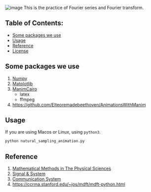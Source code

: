 ![image](https://github.com/Json-93/final_project/blob/main/img/NSYSU.gif)
This is the practice of Fourier series and Fourier transform.

## Table of Contents:
- [Some packages we use](#some-packages-we-use)
- [Usage](#usage)
- [Reference](#reference)
- [License](#license)



## Some packages we use
1. [Numpy ](https://numpy.org/install/)
2. [Matplotlib](https://matplotlib.org/stable/users/getting_started/)
3. [ManimCairo](https://docs.manim.community/en/stable/faq/installation.html#why-are-there-different-versions-of-manim)
    - latex
    - ffmpeg
4. https://github.com/Elteoremadebeethoven/AnimationsWithManim

## Usage
If you are using Macos or Linux, using ```python3```.
```python
python natural_sampling_animation.py
```

## Reference
1. [Mathematical Methods in The Physical Sciences](https://www.christs.cam.ac.uk/sites/default/files/inline-files/0a187866618ca3049030ec5014860ae8-original.pdf)
2. [Signal & System](https://www.academia.edu/37486178/Signals_and_Systems_2nd_Edition_by_Oppenheim_)
3. [Communication System](https://www.academia.edu/8837636/COMMUNICATION_SYSTEMS_5th_Edition_International_Student_Version_Space_Time_DSP_CONTENTS)
4. https://ccrma.stanford.edu/~jos/mdft/mdft-python.html
